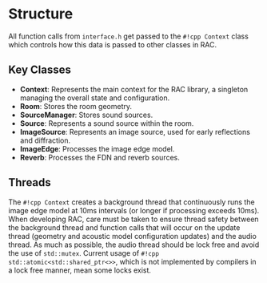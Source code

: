 # Structure

All function calls from `interface.h` get passed to the `#!cpp Context` class which controls how this data is passed to other classes in RAC.

## Key Classes

- **Context**: Represents the main context for the RAC library, a singleton managing the overall state and configuration.
- **Room**: Stores the room geometry.
- **SourceManager**: Stores sound sources.
- **Source**: Represents a sound source within the room.
- **ImageSource**: Represents an image source, used for early reflections and diffraction.
- **ImageEdge**: Processes the image edge model.
- **Reverb**: Processes the FDN and reverb sources.

## Threads

The `#!cpp Context` creates a background thread that continuously runs the image edge model at 10ms intervals (or longer if processing exceeds 10ms).
When developing RAC, care must be taken to ensure thread safety between the background thread and function calls that will occur on the update thread (geometry and acoustic model configuration updates) and the audio thread.
As much as possible, the audio thread should be lock free and avoid the use of `std::mutex`.
Current usage of `#!cpp std::atomic<std::shared_ptr<>>`, which is not implemented by compilers in a lock free manner, mean some locks exist.